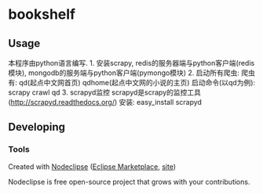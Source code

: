 
# bookshelf



## Usage
本程序由python语言编写.
    1. 安装scrapy, redis的服务器端与python客户端(redis模块), mongodb的服务端与python客户端(pymongo模块)
    2. 启动所有爬虫: 爬虫有: qd(起点中文网首页) qdhome(起点中文网的小说的主页) 启动命令(以qd为例): scrapy crawl qd
    3. scrapyd监控 scrapyd是scrapy的监控工具(http://scrapyd.readthedocs.org/)
                         安装: easy_install scrapyd



## Developing



### Tools

Created with [Nodeclipse](https://github.com/Nodeclipse/nodeclipse-1)
 ([Eclipse Marketplace](http://marketplace.eclipse.org/content/nodeclipse), [site](http://www.nodeclipse.org))

Nodeclipse is free open-source project that grows with your contributions.
